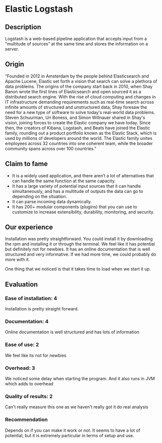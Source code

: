 # Elastic Logstash

## Description

Logstash is a web-based pipeline application that accepts input from a “multitude of sources” at the same time and stores the information on a server.

## Origin

“Founded in 2012 in Amsterdam by the people behind Elasticsearch and Apache Lucene, Elastic set forth a vision that search can solve a plethora of data problems. The origins of the company start back in 2010, when Shay Banon wrote the first lines of Elasticsearch and open sourced it as a distributed search engine. With the rise of cloud computing and changes in IT infrastructure demanding requirements such as real-time search across infinite amounts of structured and unstructured data, Shay foresaw the need for a new type of software to solve today's real-world data problems. Steven Schuurman, Uri Boness, and Simon Willnauer shared in Shay's vision, joining forces to create the Elastic company we have today. Since then, the creators of Kibana, Logstash, and Beats have joined the Elastic family, rounding out a product portfolio known as the Elastic Stack, which is used by millions of developers around the world. The Elastic family unites employees across 32 countries into one coherent team, while the broader community spans across over 100 countries.” 

## Claim to fame

* It is a widely used application, and there aren’t a lot of alternatives that can handle the same function at the same capacity.
* It has a large variety of potential input sources that it can handle simultaneously, and has a multitude of outputs the data can go to depending on the situation.
* It can parse incoming data dynamically. 
* It has 200+ modular components (plugins) that you can use to customize to increase extensibility, durability, monitoring, and security.

## Our experience

Installation was pretty straightforward. You could install it by downloading the rpm and installing it or through the terminal. We feel like it has potential but definitely not for newbies. It has an online documentation that is well structured and very informative. If we had more time, we could probably do more with it.

One thing that we noticed is that it takes time to load when we start it up.

## Evaluation
### Ease of installation: 4
Installation is pretty straight forward.

### Documentation: 4
Online documentation is well structured and has lots of information

### Ease of use: 2
We feel like its not for newbies

### Overhead: 3
We noticed some delay when starting the program. And it also runs in JVM which adds to overhead

### Quality of results: 2
Can't really measure this one as we haven't really got it do real analysis

### Recommendation
Depends on if you can make it work or not. It seems to have a lot of potential, but it is extremely particular in terms of setup and use. 